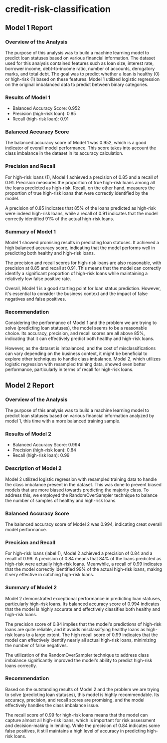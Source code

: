 # credit-risk-classification

## Model 1 Report
### Overview of the Analysis
The purpose of this analysis was to build a machine learning model to predict loan statuses based on various financial information. The dataset used for this analysis contained features such as loan size, interest rate, borrower income, debt-to-income ratio, number of accounts, derogatory marks, and total debt. The goal was to predict whether a loan is healthy (0) or high-risk (1) based on these features. Model 1 utilized logistic regression on the original imbalanced data to predict between binary categories.

### Results of Model 1
- Balanced Accuracy Score: 0.952
- Precision (high-risk loan): 0.85
- Recall (high-risk loan): 0.91

### Balanced Accuracy Score
The balanced accuracy score of Model 1 was 0.952, which is a good indicator of overall model performance. This score takes into account the class imbalance in the dataset in its accuracy calculation.

### Precision and Recall
For high-risk loans (1), Model 1 achieved a precision of 0.85 and a recall of 0.91. Precision measures the proportion of true high-risk loans among all the loans predicted as high-risk. Recall, on the other hand, measures the proportion of true high-risk loans that were correctly identified by the model.

A precision of 0.85 indicates that 85% of the loans predicted as high-risk were indeed high-risk loans, while a recall of 0.91 indicates that the model correctly identified 91% of the actual high-risk loans.

### Summary of Model 1
Model 1 showed promising results in predicting loan statuses. It achieved a high balanced accuracy score, indicating that the model performs well in predicting both healthy and high-risk loans.

The precision and recall scores for high-risk loans are also reasonable, with precision at 0.85 and recall at 0.91. This means that the model can correctly identify a significant proportion of high-risk loans while maintaining a relatively low false positive rate.

Overall, Model 1 is a good starting point for loan status prediction. However, it's essential to consider the business context and the impact of false negatives and false positives.

### Recommendation
Considering the performance of Model 1 and the problem we are trying to solve (predicting loan statuses), the model seems to be a reasonable choice. Its accuracy, precision, and recall scores are all above 85%, indicating that it can effectively predict both healthy and high-risk loans.

However, as the dataset is imbalanced, and the cost of misclassifications can vary depending on the business context, it might be beneficial to explore other techniques to handle class imbalance. Model 2, which utilizes logistic regression with resampled training data, showed even better performance, particularly in terms of recall for high-risk loans.

## Model 2 Report

### Overview of the Analysis
The purpose of this analysis was to build a machine learning model to predict loan statuses based on various financial information analyzed by model 1, this time with a more balanced training sample.

### Results of Model 2
- Balanced Accuracy Score: 0.994
- Precision (high-risk loan): 0.84
- Recall (high-risk loan): 0.99
### Description of Model 2
Model 2 utilized logistic regression with resampled training data to handle the class imbalance present in the dataset. This was done to prevent biased models that are more biased towards predicting the majority class. To address this, we employed the RandomOverSampler technique to balance the number of samples of healthy and high-risk loans.

### Balanced Accuracy Score
The balanced accuracy score of Model 2 was 0.994, indicating creat overall model performance.

### Precision and Recall
For high-risk loans (label 1), Model 2 achieved a precision of 0.84 and a recall of 0.99. A precision of 0.84 means that 84% of the loans predicted as high-risk were actually high-risk loans. Meanwhile, a recall of 0.99 indicates that the model correctly identified 99% of the actual high-risk loans, making it very effective in catching high-risk loans.

### Summary of Model 2
Model 2 demonstrated exceptional performance in predicting loan statuses, particularly high-risk loans. Its balanced accuracy score of 0.994 indicates that the model is highly accurate and effectively classifies both healthy and high-risk loans.

The precision score of 0.84 implies that the model's predictions of high-risk loans are quite reliable, and it avoids misclassifying healthy loans as high-risk loans to a large extent. The high recall score of 0.99 indicates that the model can effectively identify nearly all actual high-risk loans, minimizing the number of false negatives.

The utilization of the RandomOverSampler technique to address class imbalance significantly improved the model's ability to predict high-risk loans correctly.

### Recommendation
Based on the outstanding results of Model 2 and the problem we are trying to solve (predicting loan statuses), this model is highly recommendable. Its accuracy, precision, and recall scores are promising, and the model effectively handles the class imbalance issue.

The recall score of 0.99 for high-risk loans means that the model can capture almost all high-risk loans, which is important for risk assessment and decision-making in lending. While the precision of 0.84 indicates some false positives, it still maintains a high level of accuracy in predicting high-risk loans.
